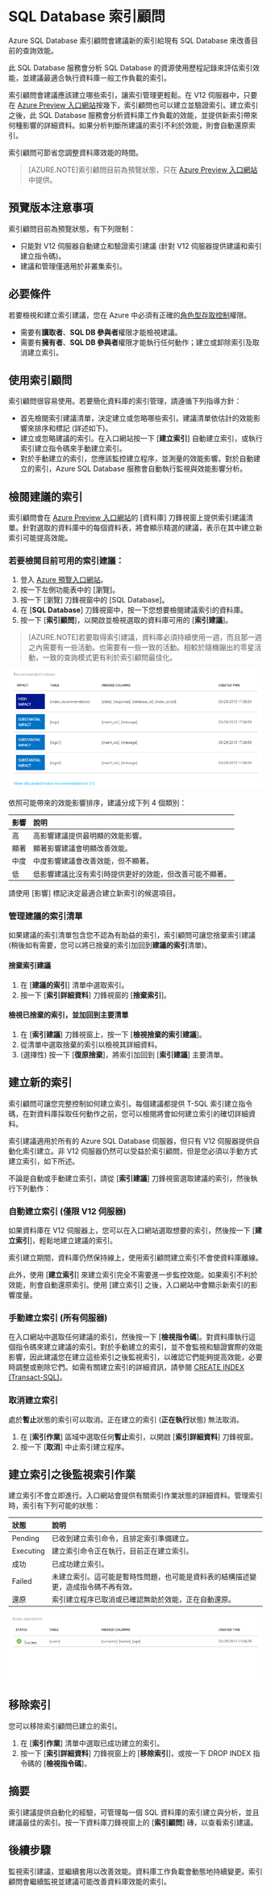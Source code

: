 <properties 
   pageTitle="Azure SQL Database 索引顧問" 
   description="Azure SQL Database 索引顧問會建議新的索引給現有 SQL Database 來改善目前的查詢效能。" 
   services="sql-database" 
   documentationCenter="" 
   authors="stevestein" 
   manager="jeffreyg" 
   editor="monicar"/>

<tags
   ms.service="sql-database"
   ms.devlang="na"
   ms.topic="article"
   ms.tgt_pltfrm="na"
   ms.workload="data-management" 
   ms.date="09/22/2015"
   ms.author="sstein"/>

# SQL Database 索引顧問

Azure SQL Database 索引顧問會建議新的索引給現有 SQL Database 來改善目前的查詢效能。

此 SQL Database 服務會分析 SQL Database 的資源使用歷程記錄來評估索引效能，並建議最適合執行資料庫一般工作負載的索引。

索引顧問會建議應該建立哪些索引，讓索引管理更輕鬆。在 V12 伺服器中，只要在 [Azure Preview 入口網站](https://portal.azure.com/)按幾下，索引顧問也可以建立並驗證索引。建立索引之後，此 SQL Database 服務會分析資料庫工作負載的效能，並提供新索引帶來何種影響的詳細資料。如果分析判斷所建議的索引不利於效能，則會自動還原索引。

索引顧問可節省您調整資料庫效能的時間。


> [AZURE.NOTE]索引顧問目前為預覽狀態，只在 [Azure Preview 入口網站](https://portal.azure.com/)中提供。


## 預覽版本注意事項

索引顧問目前為預覽狀態，有下列限制：

- 只能對 V12 伺服器自動建立和驗證索引建議 (針對 V12 伺服器提供建議和索引建立指令碼)。
- 建議和管理僅適用於非叢集索引。

## 必要條件

若要檢視和建立索引建議，您在 Azure 中必須有正確的[角色型存取控制](role-based-access-control-configure.md)權限。

- 需要有**讀取者**、**SQL DB 參與者**權限才能檢視建議。
- 需要有**擁有者**、**SQL DB 參與者**權限才能執行任何動作；建立或卸除索引及取消建立索引。


## 使用索引顧問

索引顧問很容易使用。若要簡化資料庫的索引管理，請遵循下列指導方針：

- 首先檢閱索引建議清單，決定建立或忽略哪些索引。建議清單依估計的效能影響來排序和標記 (詳述如下)。 
- 建立或忽略建議的索引。在入口網站按一下 [**建立索引**] 自動建立索引，或執行索引建立指令碼來手動建立索引。
- 對於手動建立的索引，您應該監控建立程序，並測量的效能影響。對於自動建立的索引，Azure SQL Database 服務會自動執行監視與效能影響分析。 



## 檢閱建議的索引

索引顧問會在 [Azure Preview 入口網站](https://portal.azure.com/)的 [資料庫] 刀鋒視窗上提供索引建議清單。針對選取的資料庫中的每個資料表，將會顯示精選的建議，表示在其中建立新索引可能提高效能。

### 若要檢閱目前可用的索引建議：

1. 登入 [Azure 預覽入口網站](https://portal.azure.com/)。
2. 按一下左側功能表中的 [瀏覽]。
3. 按一下 [瀏覽] 刀鋒視窗中的 [SQL Database]。
4. 在 [**SQL Database**] 刀鋒視窗中，按一下您想要檢閱建議索引的資料庫。
5. 按一下 [**索引顧問**]，以開啟並檢視選取的資料庫可用的 [**索引建議**]。

> [AZURE.NOTE]若要取得索引建議，資料庫必須持續使用一週，而且那一週之內需要有一些活動。也需要有一些一致的活動。相較於隨機蹦出的零星活動，一致的查詢模式更有利於索引顧問最佳化。

![建議的索引][3]

依照可能帶來的效能影響排序，建議分成下列 4 個類別：

| 影響 | 說明 |
| :--- | :--- |
| 高 | 高影響建議提供最明顯的效能影響。 |
| 顯著 | 顯著影響建議會明顯改善效能。 |
| 中度 | 中度影響建議會改善效能，但不顯著。 |
| 低 | 低影響建議比沒有索引時提供更好的效能，但改善可能不顯著。 
請使用 [影響] 標記決定最適合建立新索引的候選項目。

### 管理建議的索引清單

如果建議的索引清單包含您不認為有助益的索引，索引顧問可讓您捨棄索引建議 (稍後如有需要，您可以將已捨棄的索引加回到**建議的索引**清單)。

#### 捨棄索引建議

1. 在 [**建議的索引**] 清單中選取索引。
1. 按一下 [**索引詳細資料**] 刀鋒視窗的 [**捨棄索引**]。

#### 檢視已捨棄的索引，並加回到主要清單

1. 在 [**索引建議**] 刀鋒視窗上，按一下 [**檢視捨棄的索引建議**]。
1. 從清單中選取捨棄的索引以檢視其詳細資料。
1. (選擇性) 按一下 [**復原捨棄**]，將索引加回到 [**索引建議**] 主要清單。



## 建立新的索引

索引顧問可讓您完整控制如何建立索引。每個建議都提供 T-SQL 索引建立指令碼，在對資料庫採取任何動作之前，您可以檢閱將會如何建立索引的確切詳細資料。

索引建議適用於所有的 Azure SQL Database 伺服器，但只有 V12 伺服器提供自動化索引建立。非 V12 伺服器仍然可以受益於索引顧問，但是您必須以手動方式建立索引，如下所述。

不論是自動或手動建立索引，請從 [**索引建議**] 刀鋒視窗選取建議的索引，然後執行下列動作：

### 自動建立索引 (僅限 V12 伺服器)

如果資料庫在 V12 伺服器上，您可以在入口網站選取想要的索引，然後按一下 [**建立索引**]，輕鬆地建立建議的索引。

索引建立期間，資料庫仍然保持線上，使用索引顧問建立索引不會使資料庫離線。

此外，使用 [**建立索引**] 來建立索引完全不需要進一步監控效能。如果索引不利於效能，則會自動還原索引。使用 [建立索引] 之後，入口網站中會顯示新索引的影響度量。


### 手動建立索引 (所有伺服器)

在入口網站中選取任何建議的索引，然後按一下 [**檢視指令碼**]。對資料庫執行這個指令碼來建立建議的索引。對於手動建立的索引，並不會監視和驗證實際的效能影響，因此建議您在建立這些索引之後監視索引，以確認它們能夠提高效能，必要時調整或刪除它們。如需有關建立索引的詳細資訊，請參閱 [CREATE INDEX (Transact-SQL)](https://msdn.microsoft.com/library/ms188783.aspx)。


### 取消建立索引

處於**暫止**狀態的索引可以取消。正在建立的索引 (**正在執行**狀態) 無法取消。

1. 在 [**索引作業**] 區域中選取任何**暫止**索引，以開啟 [**索引詳細資料**] 刀鋒視窗。
1. 按一下 [**取消**] 中止索引建立程序。

## 建立索引之後監視索引作業

建立索引不會立即進行。入口網站會提供有關索引作業狀態的詳細資料。管理索引時，索引有下列可能的狀態：

| 狀態 | 說明 |
| :--- | :--- |
| Pending | 已收到建立索引命令，且排定索引準備建立。 |
| Executing | 建立索引命令正在執行，目前正在建立索引。 |
| 成功 | 已成功建立索引。 |
| Failed | 未建立索引。這可能是暫時性問題，也可能是資料表的結構描述變更，造成指令碼不再有效。 |
| 還原 | 索引建立程序已取消或已確認無助於效能，正在自動還原。 |



![建議的索引][4]



## 移除索引
您可以移除索引顧問已建立的索引。


1. 在 [**索引作業**] 清單中選取已成功建立的索引。
1. 按一下 [**索引詳細資料**] 刀鋒視窗上的 [**移除索引**]，或按一下 DROP INDEX 指令碼的 [**檢視指令碼**]。



## 摘要

索引建議提供自動化的經驗，可管理每一個 SQL 資料庫的索引建立與分析，並且建議最佳的索引。按一下資料庫刀鋒視窗上的 [**索引顧問**] 磚，以查看索引建議。



## 後續步驟

監視索引建議，並繼續套用以改善效能。資料庫工作負載會動態地持續變更。索引顧問會繼續監視並建議可能改善資料庫效能的索引。


<!--Image references-->
[1]: ./media/sql-database-index-advisor/index-recommendations.png
[2]: ./media/sql-database-index-advisor/index-details.png
[3]: ./media/sql-database-index-advisor/recommended-indexes.png
[4]: ./media/sql-database-index-advisor/index-operations.png

<!---HONumber=Oct15_HO3-->